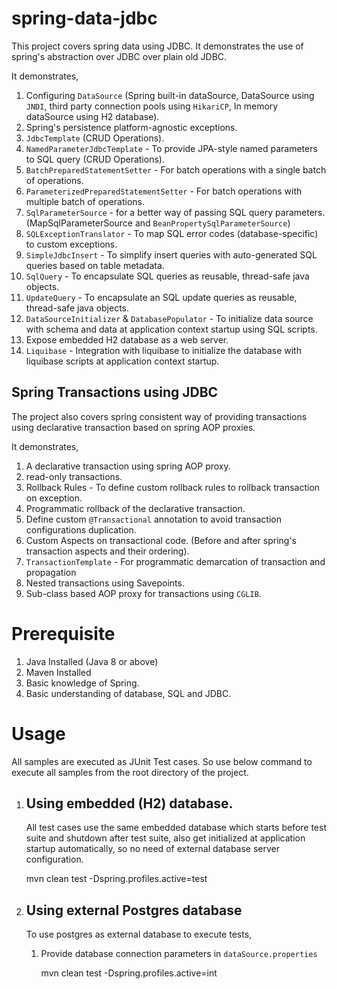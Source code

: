 # spring-data-jdbc
This project covers spring data using JDBC. It demonstrates the use of spring's abstraction over JDBC over plain old JDBC.

It demonstrates,

1. Configuring `DataSource` (Spring built-in dataSource, DataSource using `JNDI`, third party connection pools using `HikariCP`, In memory dataSource using H2 database).
2. Spring's persistence platform-agnostic exceptions.
3. `JdbcTemplate` (CRUD Operations).
4. `NamedParameterJdbcTemplate` - To provide JPA-style named parameters to SQL query (CRUD Operations).
5. `BatchPreparedStatementSetter` - For batch operations with a single batch of operations.
6. `ParameterizedPreparedStatementSetter` - For batch operations with multiple batch of operations.
7. `SqlParameterSource` - for a better way of passing SQL query parameters. (MapSqlParameterSource and `BeanPropertySqlParameterSource`)
8. `SQLExceptionTranslator` - To map SQL error codes (database-specific) to custom exceptions.
9. `SimpleJdbcInsert` - To simplify insert queries with auto-generated SQL queries based on table metadata.
10. `SqlQuery` - To encapsulate SQL queries as reusable, thread-safe java objects.
11. `UpdateQuery` - To encapsulate an SQL update queries as reusable, thread-safe java objects.
12. `DataSourceInitializer` & `DatabasePopulator` - To initialize data source with schema and data at application context startup using SQL scripts.
13. Expose embedded H2 database as a web server.
14. `Liquibase` - Integration with liquibase to initialize the database with liquibase scripts at application context startup.

## Spring Transactions using JDBC
The project also covers spring consistent way of providing transactions using declarative transaction based on spring AOP proxies.

It demonstrates, 

1. A declarative transaction using spring AOP proxy.
2. read-only transactions.
3. Rollback Rules - To define custom rollback rules to rollback transaction on exception.
4. Programmatic rollback of the declarative transaction.
5. Define custom `@Transactional` annotation to avoid transaction configurations duplication.
6. Custom Aspects on transactional code. (Before and after spring's transaction aspects and their ordering).
7. `TransactionTemplate` - For programmatic demarcation of transaction and propagation
8. Nested transactions using Savepoints.
9. Sub-class based AOP proxy for transactions using `CGLIB`.


# Prerequisite
1. Java Installed (Java 8 or above)
2. Maven Installed
3. Basic knowledge of Spring.
4. Basic understanding of database, SQL and JDBC.

# Usage
All samples are executed as JUnit Test cases. So use below command to execute all samples from the root directory of the project.

 1. ## Using embedded (H2) database.

	All test cases use the same embedded database which starts before test suite and shutdown after test suite, also get initialized at application startup automatically, so no need of external database server configuration.

    mvn clean test -Dspring.profiles.active=test

  
 2. ## Using external Postgres database
	 To use postgres as external database to execute tests, 
	1. Provide database connection parameters in `dataSource.properties`

       mvn clean test -Dspring.profiles.active=int

